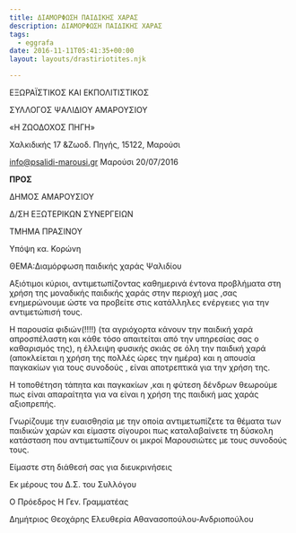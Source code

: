 ```yaml
---
title: ΔΙΑΜΟΡΦΩΣΗ ΠΑΙΔΙΚΗΣ ΧΑΡΑΣ
description: ΔΙΑΜΟΡΦΩΣΗ ΠΑΙΔΙΚΗΣ ΧΑΡΑΣ
tags:
  - eggrafa
date: 2016-11-11T05:41:35+00:00
layout: layouts/drastiriotites.njk

---
```


<!-- excerpt -->

ΕΞΩΡΑΪΣΤΙΚΟΣ ΚΑΙ ΕΚΠΟΛΙΤΙΣΤΙΚΟΣ

ΣΥΛΛΟΓΟΣ ΨΑΛΙΔΙΟΥ ΑΜΑΡΟΥΣΙΟΥ

«Η ΖΩΟΔΟΧΟΣ ΠΗΓΗ»

Χαλκιδικής 17 &amp;Ζωοδ. Πηγής, 15122, Μαρούσι

<info@psalidi-marousi.gr> Μαρούσι 20/07/2016

**ΠΡΟΣ**

ΔΗΜΟΣ ΑΜΑΡΟΥΣΙΟΥ

Δ/ΣΗ ΕΞΩΤΕΡΙΚΩΝ ΣΥΝΕΡΓΕΙΩΝ

ΤΜΗΜΑ ΠΡΑΣΙΝΟΥ

Υπόψη κα. Κορώνη

ΘΕΜΑ:Διαμόρφωση παιδικής χαράς Ψαλιδίου

Αξιότιμοι κύριοι, αντιμετωπίζοντας καθημερινά έντονα προβλήματα στη χρήση της μοναδικής παιδικής χαράς στην περιοχή μας ,σας ενημερώνουμε ώστε να προβείτε στις κατάλληλες ενέργειες για την αντιμετώπισή τους.

Η παρουσία φιδιών(!!!!) (τα αγριόχορτα κάνουν την παιδική χαρά απροσπέλαστη και κάθε τόσο απαιτείται από την υπηρεσίας σας ο καθαρισμός της), η έλλειψη φυσικής σκιάς σε όλη την παιδική χαρά (αποκλείεται η χρήση της πολλές ώρες την ημέρα) και η απουσία παγκακίων για τους συνοδούς , είναι αποτρεπτικά για την χρήση της.

Η τοποθέτηση τάπητα και παγκακίων ,και η φύτεση δένδρων θεωρούμε πως είναι απαραίτητα για να είναι η χρήση της παιδική μας χαράς αξιοπρεπής.

Γνωρίζουμε την ευαισθησία με την οποία αντιμετωπίζετε τα θέματα των παιδικών χαρών και είμαστε σίγουροι πως καταλαβαίνετε τη δύσκολη κατάσταση που αντιμετωπίζουν οι μικροί Μαρουσιώτες με τους συνοδούς τους.

Είμαστε στη διάθεσή σας για διευκρινήσεις

Εκ μέρους του Δ.Σ. του Συλλόγου

Ο Πρόεδρος Η Γεν. Γραμματέας

Δημήτριος Θεοχάρης Ελευθερία Αθανασοπούλου-Ανδριοπούλου
